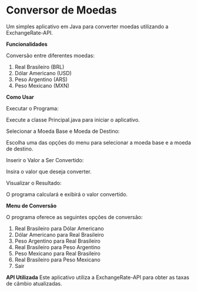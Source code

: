 <h1>Conversor de Moedas</h1>

  Um simples aplicativo em Java para converter moedas utilizando a ExchangeRate-API.

<strong>Funcionalidades</strong>

Conversão entre diferentes moedas:

  1. Real Brasileiro (BRL)
  2. Dólar Americano (USD)
  3. Peso Argentino (ARS)
  4. Peso Mexicano (MXN)

<strong>Como Usar</strong>

Executar o Programa:

  Execute a classe Principal.java para iniciar o aplicativo.

Selecionar a Moeda Base e Moeda de Destino:

  Escolha uma das opções do menu para selecionar a moeda base e a moeda de destino.

Inserir o Valor a Ser Convertido:

  Insira o valor que deseja converter.

Visualizar o Resultado:

  O programa calculará e exibirá o valor convertido.

<strong>Menu de Conversão</strong>

  O programa oferece as seguintes opções de conversão:

  1. Real Brasileiro para Dólar Americano
  2. Dólar Americano para Real Brasileiro
  3. Peso Argentino para Real Brasileiro
  4. Real Brasileiro para Peso Argentino
  5. Peso Mexicano para Real Brasileiro
  6. Real Brasileiro para Peso Mexicano
  7. Sair

<strong>API Utilizada</strong>
  Este aplicativo utiliza a ExchangeRate-API para obter as taxas de câmbio atualizadas.
